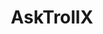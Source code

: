 ---
title: AskTrollX
crosslinks:
- anti_gif_bot
- u_imguralbumbot
- TrollXChromosomes
- Troll4Troll
- LongDistance
- JUSTNOMIL
- childfree
- ABraThatFits
- xxfitness
- AskWomen
- sex
- youtubefactsbot
- LadyLeads
- EOOD
- SexToys
- blackladies
- popping
- exjw
- bodyweightfitness
- Mindfulness
---